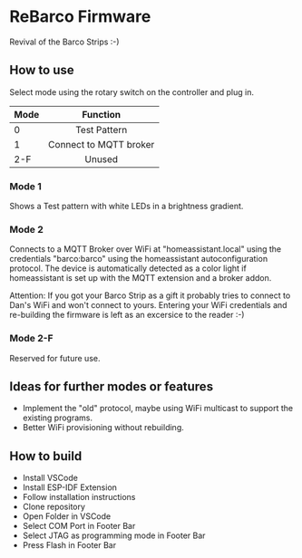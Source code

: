 # ReBarco Firmware

Revival of the Barco Strips :-)


## How to use

Select mode using the rotary switch on the controller and plug in.

| Mode   |      Function      |
|----------|:-------------:|
| 0 |  Test Pattern |
| 1 |    Connect to MQTT broker   |
| 2-F | Unused |

### Mode 1
Shows a Test pattern with white LEDs in a brightness gradient.

### Mode 2
Connects to a MQTT Broker over WiFi at "homeassistant.local" using the credentials "barco:barco" using the homeassistant autoconfiguration protocol.
The device is automatically detected as a color light if homeassistant is set up with the MQTT extension and a broker addon.

Attention: If you got your Barco Strip as a gift it probably tries to connect to Dan's WiFi and won't connect to yours.
Entering your WiFi credentials and re-building the firmware is left as an excersice to the reader :-)


### Mode 2-F
Reserved for future use.

## Ideas for further modes or features
- Implement the "old" protocol, maybe using WiFi multicast to support the existing programs.
- Better WiFi provisioning without rebuilding.

## How to build

- Install VSCode
- Install ESP-IDF Extension
- Follow installation instructions
- Clone repository
- Open Folder in VSCode
- Select COM Port in Footer Bar
- Select JTAG as programming mode in Footer Bar
- Press Flash in Footer Bar